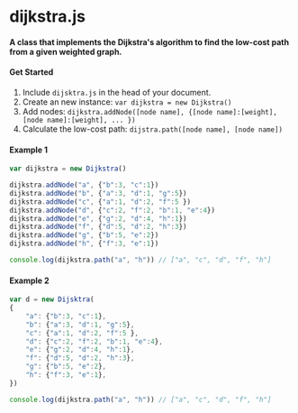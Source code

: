 # dijkstra.js
#### A class that implements the Dijkstra's algorithm to find the low-cost path from a given weighted graph.

#### Get Started

1. Include `dijsktra.js` in the head of your document.
2. Create an new instance: `var dijkstra = new Dijkstra()`
3. Add nodes: `dijkstra.addNode([node name], {[node name]:[weight], [node name]:[weight], ... })`
4. Calculate the low-cost path: `dijstra.path([node name], [node name])`

#### Example 1

```javascript
var dijkstra = new Dijkstra()

dijkstra.addNode("a", {"b":3, "c":1})
dijkstra.addNode("b", {"a":3, "d":1, "g":5})
dijkstra.addNode("c", {"a":1, "d":2, "f":5 })
dijkstra.addNode("d", {"c":2, "f":2, "b":1, "e":4})
dijkstra.addNode("e", {"g":2, "d":4, "h":1})
dijkstra.addNode("f", {"d":5, "d":2, "h":3})
dijkstra.addNode("g", {"b":5, "e":2})
dijkstra.addNode("h", {"f":3, "e":1})

console.log(dijkstra.path("a", "h")) // ["a", "c", "d", "f", "h"]
```

#### Example 2

```javascript
var d = new Dijsktra(
{
	"a": {"b":3, "c":1},
	"b": {"a":3, "d":1, "g":5},
	"c": {"a":1, "d":2, "f":5 },
	"d": {"c":2, "f":2, "b":1, "e":4},
	"e": {"g":2, "d":4, "h":1},
	"f": {"d":5, "d":2, "h":3},
	"g": {"b":5, "e":2},
	"h": {"f":3, "e":1},
})

console.log(dijkstra.path("a", "h")) // ["a", "c", "d", "f", "h"]
```
